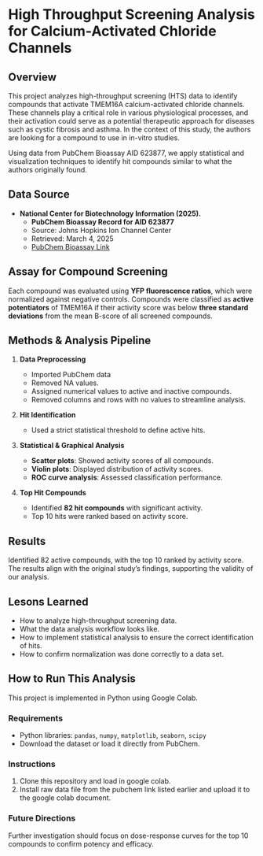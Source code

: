 # High Throughput Screening Analysis for Calcium-Activated Chloride Channels

## Overview
This project analyzes high-throughput screening (HTS) data to identify compounds that activate TMEM16A calcium-activated chloride channels. These channels play a critical role in various physiological processes, and their activation could serve as a potential therapeutic approach for diseases such as cystic fibrosis and asthma. In the context of this study, the authors are looking for a compound to use in in-vitro studies.

Using data from PubChem Bioassay AID 623877, we apply statistical and visualization techniques to identify hit compounds similar to what the authors originally found.

## Data Source
- **National Center for Biotechnology Information (2025).**  
  - **PubChem Bioassay Record for AID 623877**  
  - Source: Johns Hopkins Ion Channel Center  
  - Retrieved: March 4, 2025  
  - [PubChem Bioassay Link](https://pubchem.ncbi.nlm.nih.gov/bioassay/623877)

## Assay for Compound Screening
Each compound was evaluated using **YFP fluorescence ratios**, which were normalized against negative controls. Compounds were classified as **active potentiators** of TMEM16A if their activity score was below **three standard deviations** from the mean B-score of all screened compounds.

## Methods & Analysis Pipeline
1. **Data Preprocessing**
   - Imported PubChem data
   - Removed NA values.
   - Assigned numerical values to active and inactive compounds.
   - Removed columns and rows with no values to streamline analysis.

2. **Hit Identification**
   - Used a strict statistical threshold to define active hits.

3. **Statistical & Graphical Analysis**
   - **Scatter plots**: Showed activity scores of all compounds.
   - **Violin plots**: Displayed distribution of activity scores.
   - **ROC curve analysis**: Assessed classification performance.

4. **Top Hit Compounds**
   - Identified **82 hit compounds** with significant activity.
   - Top 10 hits were ranked based on activity score.
  
## Results
Identified 82 active compounds, with the top 10 ranked by activity score. The results align with the original study’s findings, supporting the validity of our analysis.

## Lesons Learned
- How to analyze high-throughput screening data.
- What the data analysis workflow looks like.
- How to implement statistical analysis to ensure the correct identification of hits.
- How to confirm normalization was done correctly to a data set.

## How to Run This Analysis
This project is implemented in Python using Google Colab.

### **Requirements**
- Python libraries: `pandas`, `numpy`, `matplotlib`, `seaborn`, `scipy`
- Download the dataset or load it directly from PubChem.

### **Instructions**
1. Clone this repository and load in google colab.
2. Install raw data file from the pubchem link listed earlier and upload it to the google colab document.

### **Future Directions**
Further investigation should focus on dose-response curves for the top 10 compounds to confirm potency and efficacy.
